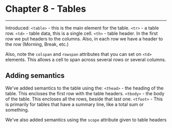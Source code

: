 # Chapter 8 - Tables
---

Introduced:
`<table>` - this is the main element for the table.
`<tr>` - a table row.
`<td>` - table data, this is a single cell.
`<th>` - table header. In the first row we put headers to the columns.
Also, in each row we have a header to the row (Morning, Break, etc.)

Also, note the `colspan` and `rowspan` attributes that you can set on `<td>` elements. This allows
a cell to span across several rows or several columns.

## Adding semantics
We've added semantics to the table using the:
`<thead>` - the heading of the table. This encloses the first row with the table headers.
`<tbody>` - the body of the table. This encloses all the rows, beside that last one.
`<tfoot>` - This is primarily for tables that have a summary line, like a total sum or something.

We've also added semantics using the `scope` attribute given to table headers